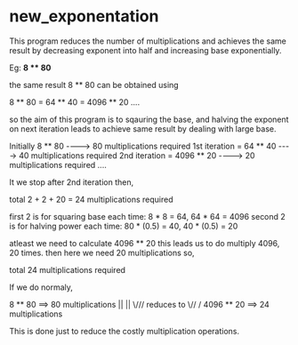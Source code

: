 # new_exponentation
This program reduces the number of multiplications and achieves the same result by decreasing exponent into half and increasing base exponentially.

Eg: **8 ** 80**

the same result 8 ** 80 can be obtained using

8 ** 80 = 64 ** 40 = 4096 ** 20 ....

so the aim of this program is to sqauring the base, and halving the exponent on next iteration leads to achieve same result by dealing with large base.

Initially 8 ** 80              ----> 80 multiplications required
1st iteration = 64 ** 40       ----> 40 multiplications required
2nd iteration = 4096 ** 20     ----> 20 multiplications required
....


It we stop after 2nd iteration then,

total 2 + 2 + 20 = 24 multiplications required

first 2 is for squaring base each time: 8 * 8 = 64, 64 * 64 = 4096
second 2 is for halving power each time: 80 * (0.5) = 40, 40 * (0.5) = 20

atleast we need to calculate 4096 ** 20 this leads us to do multiply 4096, 20 times.
then here we need 20 multiplications so,

total 24 multiplications required


If we do normaly,

8 ** 80 ==> 80 multiplications
         ||
         ||
       \\\/// reduces to
        \\//
         \/
4096 ** 20  ==> 24 multiplications


This is done just to reduce the costly multiplication operations.
